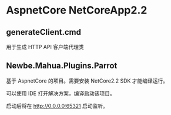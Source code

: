 # AspnetCore NetCoreApp2.2

## generateClient.cmd

用于生成 HTTP API 客户端代理类

## Newbe.Mahua.Plugins.Parrot

基于 AspnetCore 的项目。需要安装 NetCore2.2 SDK 才能编译运行。

可以使用 IDE 打开解决方案，编译启动该项目。

启动后将在 http://0.0.0.0:65321 启动监听。